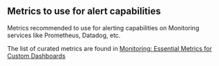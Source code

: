 ## Metrics to use for alert capabilities

Metrics recommended to use for alerting capabilities on Monitoring services like Prometheus, Datadog, etc.

The list of curated metrics are found in [Monitoring: Essential Metrics for Custom Dashboards](https://github.com/cockroachlabs/cockroachdb-runbook-template/blob/main/monitoring-alerts/monitoring-dashboard-custom.md)
